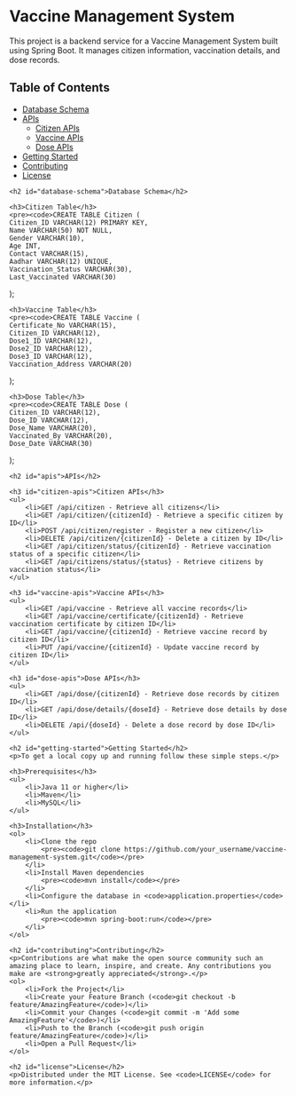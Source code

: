 <h1>Vaccine Management System</h1>
<p>This project is a backend service for a Vaccine Management System built using Spring Boot. It manages citizen information, vaccination details, and dose records.</p>
<h2>Table of Contents</h2>
    <ul>
        <li><a href="#database-schema">Database Schema</a></li>
        <li><a href="#apis">APIs</a>
            <ul>
                <li><a href="#citizen-apis">Citizen APIs</a></li>
                <li><a href="#vaccine-apis">Vaccine APIs</a></li>
                <li><a href="#dose-apis">Dose APIs</a></li>
            </ul>
        </li>
        <li><a href="#getting-started">Getting Started</a></li>
        <li><a href="#contributing">Contributing</a></li>
        <li><a href="#license">License</a></li>
    </ul>

    <h2 id="database-schema">Database Schema</h2>

    <h3>Citizen Table</h3>
    <pre><code>CREATE TABLE Citizen (
    Citizen_ID VARCHAR(12) PRIMARY KEY,             
    Name VARCHAR(50) NOT NULL,                    
    Gender VARCHAR(10),                          
    Age INT,                                      
    Contact VARCHAR(15),                         
    Aadhar VARCHAR(12) UNIQUE,                   
    Vaccination_Status VARCHAR(30),               
    Last_Vaccinated VARCHAR(30)                        
);</code></pre>

    <h3>Vaccine Table</h3>
    <pre><code>CREATE TABLE Vaccine (
    Certificate_No VARCHAR(15),
    Citizen_ID VARCHAR(12), 
    Dose1_ID VARCHAR(12),
    Dose2_ID VARCHAR(12),
    Dose3_ID VARCHAR(12),
    Vaccination_Address VARCHAR(20)
);</code></pre>

    <h3>Dose Table</h3>
    <pre><code>CREATE TABLE Dose (
    Citizen_ID VARCHAR(12),
    Dose_ID VARCHAR(12), 
    Dose_Name VARCHAR(20),
    Vaccinated_By VARCHAR(20),
    Dose_Date VARCHAR(30)
);</code></pre>

    <h2 id="apis">APIs</h2>

    <h3 id="citizen-apis">Citizen APIs</h3>
    <ul>
        <li>GET /api/citizen - Retrieve all citizens</li>
        <li>GET /api/citizen/{citizenId} - Retrieve a specific citizen by ID</li>
        <li>POST /api/citizen/register - Register a new citizen</li>
        <li>DELETE /api/citizen/{citizenId} - Delete a citizen by ID</li>
        <li>GET /api/citizen/status/{citizenId} - Retrieve vaccination status of a specific citizen</li>
        <li>GET /api/citizens/status/{status} - Retrieve citizens by vaccination status</li>
    </ul>

    <h3 id="vaccine-apis">Vaccine APIs</h3>
    <ul>
        <li>GET /api/vaccine - Retrieve all vaccine records</li>
        <li>GET /api/vaccine/certificate/{citizenId} - Retrieve vaccination certificate by citizen ID</li>
        <li>GET /api/vaccine/{citizenId} - Retrieve vaccine record by citizen ID</li>
        <li>PUT /api/vaccine/{citizenId} - Update vaccine record by citizen ID</li>
    </ul>

    <h3 id="dose-apis">Dose APIs</h3>
    <ul>
        <li>GET /api/dose/{citizenId} - Retrieve dose records by citizen ID</li>
        <li>GET /api/dose/details/{doseId} - Retrieve dose details by dose ID</li>
        <li>DELETE /api/{doseId} - Delete a dose record by dose ID</li>
    </ul>

    <h2 id="getting-started">Getting Started</h2>
    <p>To get a local copy up and running follow these simple steps.</p>

    <h3>Prerequisites</h3>
    <ul>
        <li>Java 11 or higher</li>
        <li>Maven</li>
        <li>MySQL</li>
    </ul>

    <h3>Installation</h3>
    <ol>
        <li>Clone the repo
            <pre><code>git clone https://github.com/your_username/vaccine-management-system.git</code></pre>
        </li>
        <li>Install Maven dependencies
            <pre><code>mvn install</code></pre>
        </li>
        <li>Configure the database in <code>application.properties</code></li>
        <li>Run the application
            <pre><code>mvn spring-boot:run</code></pre>
        </li>
    </ol>

    <h2 id="contributing">Contributing</h2>
    <p>Contributions are what make the open source community such an amazing place to learn, inspire, and create. Any contributions you make are <strong>greatly appreciated</strong>.</p>
    <ol>
        <li>Fork the Project</li>
        <li>Create your Feature Branch (<code>git checkout -b feature/AmazingFeature</code>)</li>
        <li>Commit your Changes (<code>git commit -m 'Add some AmazingFeature'</code>)</li>
        <li>Push to the Branch (<code>git push origin feature/AmazingFeature</code>)</li>
        <li>Open a Pull Request</li>
    </ol>

    <h2 id="license">License</h2>
    <p>Distributed under the MIT License. See <code>LICENSE</code> for more information.</p>
